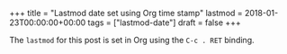 +++
title = "Lastmod date set using Org time stamp"
lastmod = 2018-01-23T00:00:00+00:00
tags = ["lastmod-date"]
draft = false
+++

The `lastmod` for this post is set in Org using the `C-c . RET`
binding.
